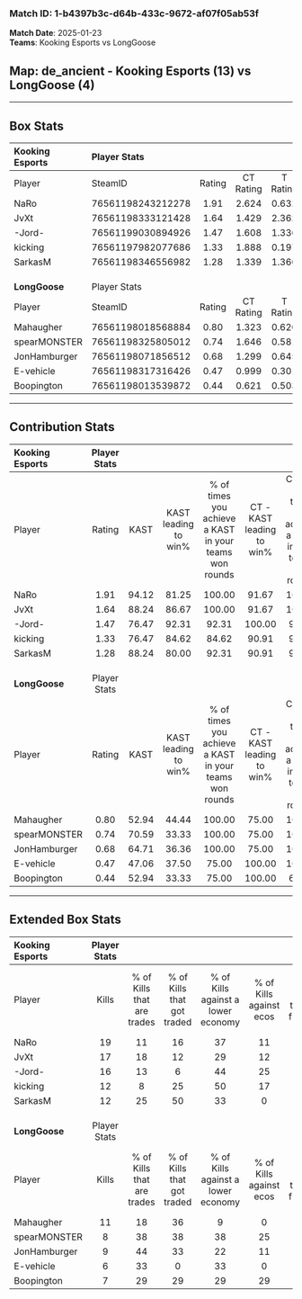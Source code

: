 ### Match ID: 1-b4397b3c-d64b-433c-9672-af07f05ab53f  
**Match Date**: 2025-01-23  
**Teams**: Kooking Esports vs LongGoose  

## **Map**: de_ancient - Kooking Esports (13) vs LongGoose (4)  
---  

## Box Stats  

| **Kooking Esports** | Player Stats      |        |           |          |       |       |       |         |        |      |     |
| :- | :- | :-: | :-: | :-: | :-: | :-: | :-: | :-: | :-: | :-: | :-: |
| Player              | SteamID           | Rating | CT Rating | T Rating | KAST  |  ADR  | Kills | Assists | Deaths | K/D  | HS% |
| NaRo                | 76561198243212278 |  1.91  |   2.624   |  0.632   | 94.12 | 117.4 |  19   |    7    |   7    | 2.71 | 42  |
| JvXt                | 76561198333121428 |  1.64  |   1.429   |  2.362   | 88.24 | 87.1  |  17   |    2    |   7    | 2.43 | 17  |
| -Jord-              | 76561199030894926 |  1.47  |   1.608   |  1.336   | 76.47 | 92.7  |  16   |    3    |   9    | 1.78 | 68  |
| kicking             | 76561197982077686 |  1.33  |   1.888   |  0.197   | 76.47 | 93.3  |  12   |   14    |   9    | 1.33 | 33  |
| SarkasM             | 76561198346556982 |  1.28  |   1.339   |  1.366   | 88.24 | 72.7  |  12   |    3    |   9    | 1.33 | 58  |
|                     |                   |        |           |          |       |       |       |         |        |      |     |
|                     |                   |        |           |          |       |       |       |         |        |      |     |
|                     |                   |        |           |          |       |       |       |         |        |      |     |
| **LongGoose**       | Player Stats      |        |           |          |       |       |       |         |        |      |     |
| Player              | SteamID           | Rating | CT Rating | T Rating | KAST  |  ADR  | Kills | Assists | Deaths | K/D  | HS% |
| Mahaugher           | 76561198018568884 |  0.80  |   1.323   |  0.626   | 52.94 | 74.2  |  11   |    4    |   15   | 0.73 | 27  |
| spearMONSTER        | 76561198325805012 |  0.74  |   1.646   |  0.581   | 70.59 | 66.3  |   8   |    2    |   15   | 0.53 | 37  |
| JonHamburger        | 76561198071856512 |  0.68  |   1.299   |  0.645   | 64.71 | 57.9  |   9   |    1    |   16   | 0.56 | 77  |
| E-vehicle           | 76561198317316426 |  0.47  |   0.999   |  0.301   | 47.06 | 63.7  |   6   |    5    |   15   | 0.40 | 33  |
| Boopington          | 76561198013539872 |  0.44  |   0.621   |  0.503   | 52.94 | 32.5  |   7   |    1    |   15   | 0.47 | 57  |
---  

## Contribution Stats  

| **Kooking Esports** | Player Stats |       |                      |                                                        |                           |                                                             |                          |                                                            |
| :- | :-: | :-: | :-: | :-: | :-: | :-: | :-: | :-: |
| Player              |    Rating    | KAST  | KAST leading to win% | % of times you achieve a KAST in your teams won rounds | CT - KAST leading to win% | CT - % of times you achieve a KAST in your teams won rounds | T - KAST leading to win% | T - % of times you achieve a KAST in your teams won rounds |
| NaRo                |     1.91     | 94.12 |        81.25         |                         100.00                         |           91.67           |                           100.00                            |          50.00           |                           100.00                           |
| JvXt                |     1.64     | 88.24 |        86.67         |                         100.00                         |           91.67           |                           100.00                            |          66.67           |                           100.00                           |
| -Jord-              |     1.47     | 76.47 |        92.31         |                         92.31                          |          100.00           |                            90.91                            |          66.67           |                           100.00                           |
| kicking             |     1.33     | 76.47 |        84.62         |                         84.62                          |           90.91           |                            90.91                            |          50.00           |                           50.00                            |
| SarkasM             |     1.28     | 88.24 |        80.00         |                         92.31                          |           90.91           |                            90.91                            |          50.00           |                           100.00                           |
|                     |              |       |                      |                                                        |                           |                                                             |                          |                                                            |
|                     |              |       |                      |                                                        |                           |                                                             |                          |                                                            |
|                     |              |       |                      |                                                        |                           |                                                             |                          |                                                            |
| **LongGoose**       | Player Stats |       |                      |                                                        |                           |                                                             |                          |                                                            |
| Player              |    Rating    | KAST  | KAST leading to win% | % of times you achieve a KAST in your teams won rounds | CT - KAST leading to win% | CT - % of times you achieve a KAST in your teams won rounds | T - KAST leading to win% | T - % of times you achieve a KAST in your teams won rounds |
| Mahaugher           |     0.80     | 52.94 |        44.44         |                         100.00                         |           75.00           |                           100.00                            |          20.00           |                           100.00                           |
| spearMONSTER        |     0.74     | 70.59 |        33.33         |                         100.00                         |           75.00           |                           100.00                            |          12.50           |                           100.00                           |
| JonHamburger        |     0.68     | 64.71 |        36.36         |                         100.00                         |           75.00           |                           100.00                            |          14.29           |                           100.00                           |
| E-vehicle           |     0.47     | 47.06 |        37.50         |                         75.00                          |          100.00           |                           100.00                            |           0.00           |                            0.00                            |
| Boopington          |     0.44     | 52.94 |        33.33         |                         75.00                          |          100.00           |                            66.67                            |          14.29           |                           100.00                           |
---  

## Extended Box Stats  

| **Kooking Esports** | Player Stats |                            |                            |                                    |                         |                              |                                 |        |                             |                                     |                          |                               |                            |
| :- | :-: | :-: | :-: | :-: | :-: | :-: | :-: | :-: | :-: | :-: | :-: | :-: | :-: |
| Player              |    Kills     | % of Kills that are trades | % of Kills that got traded | % of Kills against a lower economy | % of Kills against ecos | % of Kills that are flawless | % of Kills that are close duels | Deaths | % of Deaths that get traded | % of Deaths against a lower economy | % of Deaths against ecos | % of Deaths that are flawless | % of Deaths that are close |
| NaRo                |      19      |             11             |             16             |                 37                 |           11            |              84              |                0                |   7    |             57              |                 29                  |            0             |              43               |             14             |
| JvXt                |      17      |             18             |             12             |                 29                 |           12            |              76              |               12                |   7    |             29              |                 43                  |            14            |              43               |             14             |
| -Jord-              |      16      |             13             |             6              |                 44                 |           25            |              69              |                6                |   9    |             22              |                 22                  |            11            |              56               |             0              |
| kicking             |      12      |             8              |             25             |                 50                 |           17            |              67              |                0                |   9    |             22              |                 33                  |            11            |              67               |             0              |
| SarkasM             |      12      |             25             |             50             |                 33                 |            0            |              67              |                8                |   9    |             22              |                 33                  |            11            |              78               |             11             |
|                     |              |                            |                            |                                    |                         |                              |                                 |        |                             |                                     |                          |                               |                            |
|                     |              |                            |                            |                                    |                         |                              |                                 |        |                             |                                     |                          |                               |                            |
|                     |              |                            |                            |                                    |                         |                              |                                 |        |                             |                                     |                          |                               |                            |
| **LongGoose**       | Player Stats |                            |                            |                                    |                         |                              |                                 |        |                             |                                     |                          |                               |                            |
| Player              |    Kills     | % of Kills that are trades | % of Kills that got traded | % of Kills against a lower economy | % of Kills against ecos | % of Kills that are flawless | % of Kills that are close duels | Deaths | % of Deaths that get traded | % of Deaths against a lower economy | % of Deaths against ecos | % of Deaths that are flawless | % of Deaths that are close |
| Mahaugher           |      11      |             18             |             36             |                 9                  |            0            |              64              |                9                |   15   |              7              |                  7                  |            0             |              60               |             7              |
| spearMONSTER        |      8       |             38             |             38             |                 38                 |           25            |              63              |               13                |   15   |             33              |                  7                  |            0             |              80               |             7              |
| JonHamburger        |      9       |             44             |             33             |                 22                 |           11            |              67              |                0                |   16   |             31              |                  6                  |            0             |              88               |             6              |
| E-vehicle           |      6       |             33             |             0              |                 33                 |            0            |              33              |               17                |   15   |              7              |                  0                  |            0             |              60               |             7              |
| Boopington          |      7       |             29             |             29             |                 29                 |           29            |              57              |                0                |   15   |             20              |                  7                  |            0             |              80               |             0              |
